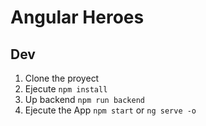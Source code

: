 # Angular Heroes

## Dev

1. Clone the proyect
2. Ejecute ```npm install```
3. Up backend ```npm run backend```
4. Ejecute the App  ```npm start``` or ```ng serve -o```

